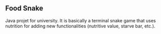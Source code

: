 ## Food Snake
Java projet for university. It is basically a terminal snake game that uses nutrition for adding new functionalities (nutritive value, starve bar, etc.).
